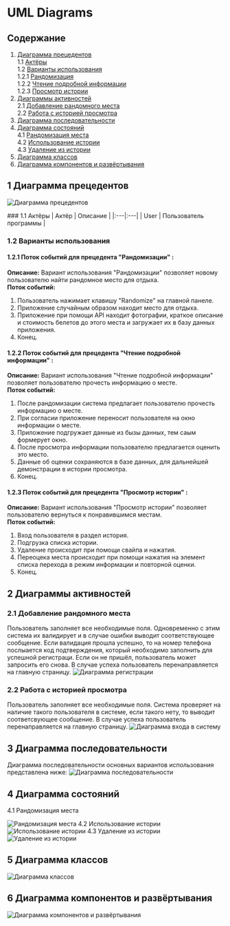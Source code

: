 # UML Diagrams

## Содержание

1. [Диаграмма прецедентов](#precedent_diagramm) <br>
1.1 [Актёры](#actors) <br>
1.2 [Варианты использования](#variant_usages) <br>
1.2.1 [Рандомизация](#randomize) <br>
1.2.2 [Чтение подробной информации](#info) <br>
1.2.3 [Просмотр истории](#history) <br>
2. [Диаграммы активностей](#activity_diagramms) <br>
2.1 [Добавление рандомного места](#rand) <br>
2.2 [Работа с историей просмотра](#historyDio) <br>
3. [Диаграмма последовательности](#sequence_diagramm) <br>
4. [Диаграмма состояний](#sost_dio)<br>
4.1  [Рандомизация места](#ra)<br>
4.2 [Использование истории](#his)<br>
4.3 [Удаление из истории](#del)<br>
5. [Диаграмма классов](#class)<br>
6. [Диаграмма компонентов и развёртывания](#comp)<br>

<a name="precedent_diagramm"/>

## 1 Диаграмма прецедентов
![Диаграмма прецедентов](../Images/Diagram/useCase.png)

<a name="actors"/>
### 1.1 Актёры
| Актёр | Описание | 
|:---|:---|
| User | Пользователь программы |


<a name="variant_usages"/>

### 1.2 Варианты использования

<a name="randomize"/>

#### 1.2.1 Поток событий для прецедента "Рандомизации" :
<strong>Описание:</strong> Вариант использования "Рандомизации" позволяет новому пользователю найти рандомное место для отдыха. <br>
<strong>Поток событий:</strong> <br>
1. Пользователь нажимает клавишу "Randomize" на главной панеле.
2. Приложение случайным образом находит место для отдыха.
3. Приложение при помощи API находит фотографии, краткое описание и стоимость белетов до этого места и загружает их в базу данных приложения.
6. Конец.

<a name="info"/>

#### 1.2.2 Поток событий для прецедента "Чтение подробной информации" :
<strong>Описание:</strong> Вариант использования "Чтение подробной информации" позволяет пользователю прочесть информацию о месте. <br>
<strong>Поток событий:</strong> <br>
1. После рандомизации система предлагает пользователю прочесть информацию о месте. 
2. При согласии приложение переносит пользователя на окно информации о месте.
3. Приложение подгружает данные из бызы данных, тем саым формерует окно.
4. После просмотра информации пользователю предлагается оценить это место.
5. Данные об оценки сохраняются в базе данных, для дальнейшей демонстрации в истории просмотра.
6. Конец.

<a name="history"/>

#### 1.2.3 Поток событий для прецедента "Просмотр истории" :
<strong>Описание:</strong> Вариант использования "Просмотр истории" позволяет пользователю вернуться к понравившимся местам. <br>
<strong>Поток событий:</strong> <br>
1. Вход пользователя в раздел история.
2. Подгрузка списка истории. 
3. Удаление происходит при помощи свайпа и нажатия.
4. Переоцека места происходит при помощи нажатия на элемент списка перехода в режим информации и повторной оценки.
5. Конец.
## 2 Диаграммы активностей

<a name="rand"/>

### 2.1 Добавление рандомного места
Пользователь заполняет все необходимые поля. Одновременно с этим система их валидирует и в случае ошибки выводит соответствующее сообщение. Если валидация прошла успешно, то на номер телефона послыается код подтверждения, который необходимо заполнить для успешной регистраци.
Если он не пришёл, пользователь может запросить его снова.  В случае успеха пользователь перенаправляется на главную страницу.
![Диаграмма регистрации](../Images/Diagram/rand.png)

<a name="historyDio"/>

### 2.2 Работа с историей просмотра
Пользователь заполняет все необходимые поля. Система проверяет на наличие такого пользователя в системе, если такого нету, то выводит соответсвующее сообщение. В случае успеха пользователь перенаправляется на главную страницу.
![Диаграмма входа в систему](../Images/Diagram/historyDio.png)


## 3 Диаграмма последовательности
Диаграмма последовательности основных вариантов использования представлена ниже:
![Диаграмма последовательности](../Images/Diagram/sequence.jpg)

<a name="sost_diagramm"/>

## 4 Диаграмма состояний

<a name="sost_dio"/>
4.1 Рандомизация места 

![Рандомизация места](../Images/Diagram/Randomize.png)
<a name="ra"/>
4.2 Использование истории
![Использование истории](../Images/Diagram/History.png)
<a name="his"/>
4.3 Удаление из истории
![Удаление из истории](../Images/Diagram/Delet.png)
<a name="del"/>

## 5 Диаграмма классов

![Диаграмма классов](../Images/Diagram/ClassDiagram.png)

<a name="class"/>

## 6 Диаграмма компонентов и развёртывания

![Диаграмма компонентов и развёртывания](../Images/Diagram/Deployment.png)

<a name="comp"/>
